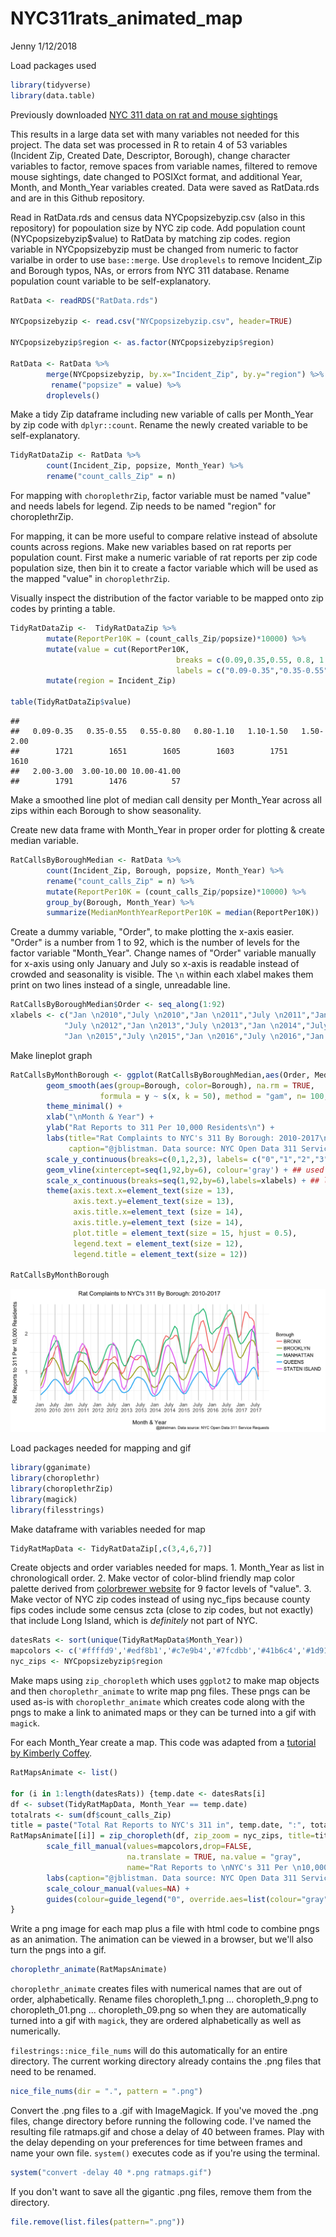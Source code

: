 NYC311rats\_animated\_map
================
Jenny
1/12/2018

Load packages used

``` r
library(tidyverse)
library(data.table)
```

Previously downloaded [NYC 311 data on rat and mouse sightings](https://data.cityofnewyork.us/Social-Services/Rat-and-Mouse-Sightings/tyjc-9rwy?category=Social-Services&view_name=Rat-and-Mouse-Sightings)

This results in a large data set with many variables not needed for this project. The data set was processed in R to retain 4 of 53 variables (Incident Zip, Created Date, Descriptor, Borough), change character variables to factor, remove spaces from variable names, filtered to remove mouse sightings, date changed to POSIXct format, and additional Year, Month, and Month\_Year variables created. Data were saved as RatData.rds and are in this Github repository.

Read in RatData.rds and census data NYCpopsizebyzip.csv (also in this repository) for popoulation size by NYC zip code. Add population count (NYCpopsizebyzip$value) to RatData by matching zip codes. region variable in NYCpopsizebyzip must be changed from numeric to factor varialbe in order to use `base::merge`. Use `droplevels` to remove Incident\_Zip and Borough typos, NAs, or errors from NYC 311 database. Rename population count variable to be self-explanatory.

``` r
RatData <- readRDS("RatData.rds")

NYCpopsizebyzip <- read.csv("NYCpopsizebyzip.csv", header=TRUE)

NYCpopsizebyzip$region <- as.factor(NYCpopsizebyzip$region)

RatData <- RatData %>%
        merge(NYCpopsizebyzip, by.x="Incident_Zip", by.y="region") %>%
         rename("popsize" = value) %>%
        droplevels()
```

Make a tidy Zip dataframe including new variable of calls per Month\_Year by zip code with `dplyr::count`. Rename the newly created variable to be self-explanatory.

``` r
TidyRatDataZip <- RatData %>% 
        count(Incident_Zip, popsize, Month_Year) %>%
        rename("count_calls_Zip" = n)
```

For mapping with `choroplethrZip`, factor variable must be named "value" and needs labels for legend. Zip needs to be named "region" for choroplethrZip.

For mapping, it can be more useful to compare relative instead of absolute counts across regions. Make new variables based on rat reports per population count. First make a numeric variable of rat reports per zip code population size, then bin it to create a factor variable which will be used as the mapped "value" in `choroplethrZip`.

Visually inspect the distribution of the factor variable to be mapped onto zip codes by printing a table.

``` r
TidyRatDataZip <-  TidyRatDataZip %>%
        mutate(ReportPer10K = (count_calls_Zip/popsize)*10000) %>%
        mutate(value = cut(ReportPer10K,
                                     breaks = c(0.09,0.35,0.55, 0.8, 1.1, 1.5, 2.0,3,10,41), 
                                     labels = c("0.09-0.35","0.35-0.55","0.55-0.80","0.80-1.10","1.10-1.50","1.50-2.00", "2.00-3.00","3.00-10.00","10.00-41.00"))) %>%
        mutate(region = Incident_Zip)

table(TidyRatDataZip$value)
```

    ## 
    ##   0.09-0.35   0.35-0.55   0.55-0.80   0.80-1.10   1.10-1.50   1.50-2.00 
    ##        1721        1651        1605        1603        1751        1610 
    ##   2.00-3.00  3.00-10.00 10.00-41.00 
    ##        1791        1476          57

Make a smoothed line plot of median call density per Month\_Year across all zips within each Borough to show seasonality.

Create new data frame with Month\_Year in proper order for plotting & create median variable.

``` r
RatCallsByBoroughMedian <- RatData %>% 
        count(Incident_Zip, Borough, popsize, Month_Year) %>%
        rename("count_calls_Zip" = n) %>%
        mutate(ReportPer10K = (count_calls_Zip/popsize)*10000) %>%
        group_by(Borough, Month_Year) %>%
        summarize(MedianMonthYearReportPer10K = median(ReportPer10K))
```

Create a dummy variable, "Order", to make plotting the x-axis easier. "Order" is a number from 1 to 92, which is the number of levels for the factor variable "Month\_Year". Change names of "Order" variable manually for x-axis using only January and July so x-axis is readable instead of crowded and seasonality is visible. The `\n` within each xlabel makes them print on two lines instead of a single, unreadable line.

``` r
RatCallsByBoroughMedian$Order <- seq_along(1:92) 
xlabels <- c("Jan \n2010","July \n2010","Jan \n2011","July \n2011","Jan \n2012",
            "July \n2012","Jan \n2013","July \n2013","Jan \n2014","July \n2014",
            "Jan \n2015","July \n2015","Jan \n2016","July \n2016","Jan \n2017","July \n2017")
```

Make lineplot graph

``` r
RatCallsByMonthBorough <- ggplot(RatCallsByBoroughMedian,aes(Order, MedianMonthYearReportPer10K)) +
        geom_smooth(aes(group=Borough, color=Borough), na.rm = TRUE, 
                    formula = y ~ s(x, k = 50), method = "gam", n= 100, se = FALSE)+
        theme_minimal() +
        xlab("\nMonth & Year") + 
        ylab("Rat Reports to 311 Per 10,000 Residents\n") + 
        labs(title="Rat Complaints to NYC's 311 By Borough: 2010-2017\n", 
             caption="@jblistman. Data source: NYC Open Data 311 Service Requests") +
        scale_y_continuous(breaks=c(0,1,2,3), labels= c("0","1","2","3")) +
        geom_vline(xintercept=seq(1,92,by=6), colour='gray') + ## used theme_minimal to get rid of lots of lines - geom_vline will re-insert vertical lines only at January & July axis ticks for a cleaner look
        scale_x_continuous(breaks=seq(1,92,by=6),labels=xlabels) + ## label only Jan & July axis ticks for a cleaner look
        theme(axis.text.x=element_text(size = 13), 
              axis.text.y=element_text(size = 13),
              axis.title.x=element_text (size = 14),
              axis.title.y=element_text (size = 14),
              plot.title = element_text(size = 15, hjust = 0.5),
              legend.text = element_text(size = 12),
              legend.title = element_text(size = 12))

RatCallsByMonthBorough
```

![](NYC311rats_animated_map_files/figure-markdown_github-ascii_identifiers/make_lineplot-1.png)

Load packages needed for mapping and gif

``` r
library(gganimate)
library(choroplethr)
library(choroplethrZip)
library(magick)
library(filesstrings)
```

Make dataframe with variables needed for map

``` r
TidyRatMapData <- TidyRatDataZip[,c(3,4,6,7)]
```

Create objects and order variables needed for maps. 1. Month\_Year as list in chronologicall order.
2. Make vector of color-blind friendly map color palette derived from [colorbrewer website](http://colorbrewer2.org/#type=sequential&scheme=YlGnBu&n=9) for 9 factor levels of "value".
3. Make vector of NYC zip codes instead of using nyc\_fips because county fips codes include some census zcta (close to zip codes, but not exactly) that include Long Island, which is *definitely* not part of NYC.

``` r
datesRats <- sort(unique(TidyRatMapData$Month_Year))
mapcolors <- c('#ffffd9','#edf8b1','#c7e9b4','#7fcdbb','#41b6c4','#1d91c0','#225ea8','#253494','#081d58')
nyc_zips <- NYCpopsizebyzip$region
```

Make maps using `zip_choropleth` which uses `ggplot2` to make map objects and then `choroplethr_animate` to write map png files.
These pngs can be used as-is with `choroplethr_animate` which creates code along with the pngs to make a link to animated maps or they can be turned into a gif with `magick`.

For each Month\_Year create a map. This code was adapted from a [tutorial by Kimberly Coffey](http://www.kimberlycoffey.com/blog/2015/10/17/animated-choropleth-map-for-the-web).

``` r
RatMapsAnimate <- list()

for (i in 1:length(datesRats)) {temp.date <- datesRats[i]
df <- subset(TidyRatMapData, Month_Year == temp.date)
totalrats <- sum(df$count_calls_Zip)
title = paste("Total Rat Reports to NYC's 311 in", temp.date, ":", totalrats)
RatMapsAnimate[[i]] = zip_choropleth(df, zip_zoom = nyc_zips, title=title, reference_map=FALSE) + 
        scale_fill_manual(values=mapcolors,drop=FALSE, 
                          na.translate = TRUE, na.value = "gray",
                          name="Rat Reports to \nNYC's 311 Per \n10,000 Residents")+
        labs(caption="@jblistman. Data source: NYC Open Data 311 Service Requests")+
        scale_colour_manual(values=NA) +              
        guides(colour=guide_legend("0", override.aes=list(colour="gray")))
} 
```

Write a png image for each map plus a file with html code to combine pngs as an animation. The animation can be viewed in a browser, but we'll also turn the pngs into a gif.

``` r
choroplethr_animate(RatMapsAnimate)
```

`choroplethr_animate` creates files with numerical names that are out of order, alphabetically. Rename files choropleth\_1.png ... choropleth\_9.png to choropleth\_01.png ... choropleth\_09.png so when they are automatically turned into a gif with `magick`, they are ordered alphabetically as well as numerically.

`filestrings::nice_file_nums` will do this automatically for an entire directory. The current working directory already contains the .png files that need to be renamed.

``` r
nice_file_nums(dir = ".", pattern = ".png")
```

Convert the .png files to a .gif with ImageMagick. If you've moved the .png files, change directory before running the following code. I've named the resulting file ratmaps.gif and chose a delay of 40 between frames. Play with the delay depending on your preferences for time between frames and name your own file. `system()` executes code as if you're using the terminal.

``` r
system("convert -delay 40 *.png ratmaps.gif")
```

If you don't want to save all the gigantic .png files, remove them from the directory.

``` r
file.remove(list.files(pattern=".png"))
```
